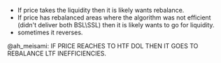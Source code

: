 - If price takes the liquidity then it is likely wants rebalance.
- If price has rebalanced areas where the algorithm was not efficient (didn't deliver both BSL\SSL) then it is likely wants to go for liquidity.
- sometimes it reverses.


@ah_meisami: IF PRICE REACHES TO HTF DOL THEN IT GOES TO REBALANCE LTF INEFFICIENCIES.